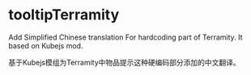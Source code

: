 # tooltipTerramity
Add Simplified Chinese translation For hardcoding part of Terramity.
It based on Kubejs mod.

基于Kubejs模组为Terramity中物品提示这种硬编码部分添加的中文翻译。
